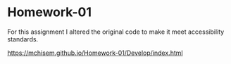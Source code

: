 # Homework-01
For this assignment I altered the original code to make it meet accessibility standards.

https://mchisem.github.io/Homework-01/Develop/index.html
